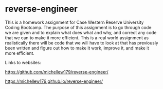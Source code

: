 # reverse-engineer

This is a homework assignment for Case Western Reserve University Coding Bootcamp. The purpose of this assignment is to go through code we are given and to explain what does what and why, and correct any code that we can to make it more efficient. This is a real world assignment as realistically there will be code that we will have to look at that has previously been written and figure out how to make it work, improve it, and make it more efficient.

Links to websites:

https://github.com/michellew179/reverse-engineer/

https://michellew179.github.io/reverse-engineer/


